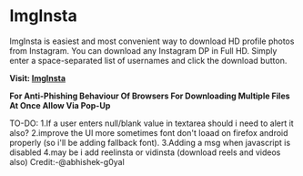 # ImgInsta
ImgInsta is easiest and most convenient way to download HD profile photos from Instagram. You can download any Instagram DP in Full HD. Simply enter a space-separated list of usernames and click the download button.

**Visit: [ImgInsta](https://aditya-the-pro.github.io/ImgInsta/)**

**For Anti-Phishing Behaviour Of Browsers For Downloading Multiple Files At Once Allow Via Pop-Up**

TO-DO:
1.If a user enters null/blank value in textarea should i need to alert it also?
2.improve the UI more sometimes font don't loaad on firefox android properly (so i'll be adding fallback font).
3.Adding a msg when javascript is disabled
4.may be i add reelinsta or vidinsta (download reels and videos also)
Credit:-@abhishek-g0yal
